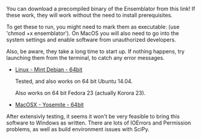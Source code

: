 You can download a precompiled binary of the Ensemblator from this link!
If these work, they will work without the need to install prerequisites.

To get these to run, you might need to mark them as executable: (use 'chmod +x ensemblator'). On MacOS you will also need to go into the system settings and enable software from unauthorized developers.

Also, be aware, they take a long time to start up. If nothing happens, try launching them from the terminal, to catch any error messages.

* [Linux - Mint Debian - 64bit](https://www.dropbox.com/s/7re87qlll02v4f1/ensemblator_linux.tar.gz?dl=0)
  
   Tested, and also works on 64 bit Ubuntu 14.04.
   
   Also works on 64 bit Fedora 23 (actually Korora 23).

* [MacOSX - Yosemite - 64bit](https://www.dropbox.com/s/i33qkc61qaod5ks/ensemblator_mac.tar.gz?dl=0)


After extensivly testing, it seems it won't be very feasible to bring this software to Windows as written. There are lots of IOErrors and Permission problems, as well as build environment issues with SciPy. 

